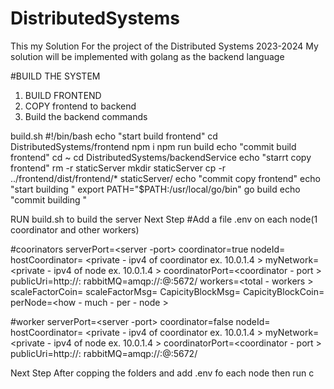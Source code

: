 # DistributedSystems
This  my  Solution  For  the project  of  the Distributed Systems  2023-2024
My solution will be  implemented  with  golang as  the  backend  language 

#BUILD THE SYSTEM
1)  BUILD FRONTEND
2)  COPY frontend to backend
3)  Build the backend
commands

build.sh
#!/bin/bash
echo  "start build  frontend"
cd DistributedSystems/frontend
npm i
npm run build
echo  "commit build  frontend"
cd  ~
cd  DistributedSystems/backendService
echo  "starrt  copy  frontend"
rm -r staticServer
mkdir staticServer
cp  -r  ../frontend/dist/frontend/* staticServer/
echo  "commit  copy  frontend"
echo  "start  building "
export PATH="$PATH:/usr/local/go/bin"
go  build
echo  "commit  building "

RUN build.sh  to build the  server 
Next Step 
#Add  a file .env on each node(1 coordinator and  other workers)

#coorinators 
serverPort=<server -port>
coordinator=true
nodeId=<node-id>
hostCoordinator= <private  - ipv4  of  coordinator   ex. 10.0.1.4  >
myNetwork=       <private  - ipv4  of  node  ex. 10.0.1.4 >
coordinatorPort=<coordinator - port >
publicUri=http://<public-ip>:<exposed-port>
rabbitMQ=amqp://<rabbit-mq-user>:<rabbit-mq-pass>@<rabbit-mq-network>:5672/
workers=<total - workers >
scaleFactorCoin= <stake-coins-of-node>
scaleFactorMsg=<stake-msg-of-node>
CapicityBlockMsg=<capacity of block in BlockChainMsg >
CapicityBlockCoin=<capacity of block in BlockChainCoin >
perNode=<how - much  - per - node >

#worker 
serverPort=<server -port>
coordinator=false
nodeId=<node-id>
hostCoordinator= <private  - ipv4  of  coordinator   ex. 10.0.1.4  >
myNetwork=       <private  - ipv4  of  node  ex. 10.0.1.4 >
coordinatorPort=<coordinator - port >
publicUri=http://<public-ip>:<exposed-port>
rabbitMQ=amqp://<rabbit-mq-user>:<rabbit-mq-pass>@<rabbit-mq-network>:5672/

Next Step
After copping  the folders  and add .env  fo each node then 
run c

   
